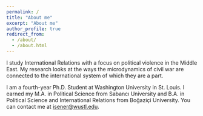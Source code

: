 ```yaml
---
permalink: /
title: "About me"
excerpt: "About me"
author_profile: true
redirect_from: 
  - /about/
  - /about.html
---
```


I study International Relations with a focus on political violence in the Middle East. My research looks at the ways the microdynamics of civil war are connected to the international system of which they are a part.


I am a fourth-year Ph.D. Student at Washington University in St. Louis. I earned my M.A. in Political Science from Sabancı University and B.A. in Political Science and International Relations from Boğaziçi University. You can contact me at <isener@wustl.edu>.



